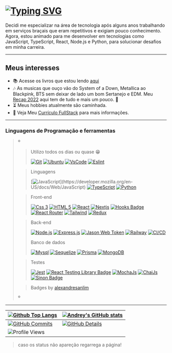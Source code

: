 # [![Typing SVG](https://readme-typing-svg.demolab.com?font=Indie+Flower&size=24&pause=1000&color=037B7B&background=FFFFFF00&vCenter=true&width=700&height=34&lines=%F0%9F%91%8B+Andrey+aqui+sou+Desenvolvedor+Web)](https://git.io/typing-svg)

Decidi me especializar na área de tecnologia após alguns anos trabalhando em serviços braçais que eram repetitivos e exigiam pouco conhecimento. Agora, estou animado para me desenvolver em tecnologias como JavaScript, TypeScript, React, Node.js e Python, para solucionar desafios em minha carreira.

---

## Meus interesses

- :books: Acesse os livros que estou lendo [aqui](https://www.skoob.com.br/usuario/9674399)
- :notes: As musicas que ouço vão do System of a Down, Metallica ao Blackpink, BTS sem deixar de lado um bom Sertanejo e EDM.
 Meu [Recap 2022](https://music.youtube.com/playlist?list=LRYRuYKS84_mqoO9LG6h3jH4gtZKsd1L_lB6E&feature=share) aqui tem de tudo e mais um pouco. :star_struck:
- :hourglass_flowing_sand: Meus hobbies atualmente são caminhada.
- :page_with_curl: Veja Meu [Currículo FullStack](https://www.canva.com/design/DAFeBJke-Mk/nyhFu-fQATEZE5RpBj7CRg/view?website#4) para mais informações.

---

<!-- ### Formação

[Desenvolvimento Web Full Stack — Trybe](https://www.betrybe.com/), conclusão em Março de 2023.

*O programa conta com mais de 1.500 horas de aulas e aborda introdução ao desenvolvimento de software, front-end, back-end, ciência da computação, engenharia de software,metodologias ágeis e habilidades comportamentais*. 

---
-->
<!-- 
### Conecte-se comigo

[![Linkedin](https://img.shields.io/badge/-LinkedIn-%230077B5?style=for-the-badge&logo=linkedin&logoColor=white)](https://www.linkedin.com/in/andreyrv/)
[![Gmail](https://img.shields.io/badge/Gmail-D14836?style=for-the-badge&logo=gmail&logoColor=white)](mailto:cortaesai@gmail.com "cortaesai@gmail.com")

---
 -->
<!-- 
  # Modelo para imagem com link
  [![Foo]()]()
-->
### Linguagens de Programação e ferramentas

>º
>> Utilizo todos os dias ou quase :grin:
>>
>> [![Git](https://img.shields.io/badge/GIT-E44C30?style=for-the-badge&logo=git&logoColor=white)](https://git-scm.com/)
>> [![Ubuntu](https://img.shields.io/badge/Ubuntu-E95420?style=for-the-badge&logo=ubuntu&logoColor=white)](https://ubuntu.com/)
>> [![VsCode](https://img.shields.io/badge/VSCode-0078D4?style=for-the-badge&logo=visual%20studio%20code&logoColor=white)](https://code.visualstudio.com/)
>> [![Eslint](https://img.shields.io/badge/eslint-3A33D1?style=for-the-badge&logo=eslint&logoColor=white)](https://eslint.org/)
>>
>>
>
>> Linguagens
>>
>> [![JavaScript](https://img.shields.io/badge/JavaScript-323330?style=for-the-badge&logo=javascript&logoColor=F7DF1E")](https://developer.mozilla.org/en-US/docs/Web/JavaScript)
>> [![TypeScript](https://img.shields.io/badge/TypeScript-007ACC?style=for-the-badge&logo=typescript&logoColor=white)](https://www.typescriptlang.org/pt/)
>> [![Python](https://img.shields.io/badge/Python-FFD43B?style=for-the-badge&logo=python&logoColor=blue)](https://www.python.org/)
>>
>>
>
>> Front-end
>>
>> [![Css 3](https://img.shields.io/badge/CSS3-1572B6?style=for-the-badge&logo=css3&logoColor=white)](https://developer.mozilla.org/en-US/docs/Web/CSS)
>> [![HTML 5](https://img.shields.io/badge/HTML5-E34F26?style=for-the-badge&logo=html5&logoColor=white)](https://developer.mozilla.org/en-US/docs/Web/HTML)
>> [![React](https://img.shields.io/badge/React-20232A?style=for-the-badge&logo=react&logoColor=61DAFB)](https://reactjs.org/)
>> [![Nextjs](https://img.shields.io/badge/next.js-000000?style=for-the-badge&logo=nextdotjs&logoColor=white)](https://nextjs.org/)
>> [![Hooks Badge](https://img.shields.io/badge/-Hooks-%2320232a.svg?style=for-the-badge&logo=React&logoColor=%2361DAFB)](https://reactjs.org/docs/hooks-intro.html)
>> [![React Router](https://img.shields.io/badge/React_Router-CA4245?style=for-the-badge&logo=react-router&logoColor=white)](https://reactrouter.com/en/main)
>> [![Tailwind](https://img.shields.io/badge/Tailwind_CSS-38B2AC?style=for-the-badge&logo=tailwind-css&logoColor=white)](https://tailwindcss.com/)
>> [![Redux](https://img.shields.io/badge/Redux-593D88?style=for-the-badge&logo=redux&logoColor=white)](https://redux.js.org)
>>
>>
>
>> Back-end
>>
>> [![Node.js](https://img.shields.io/badge/Node.js-339933?style=for-the-badge&logo=nodedotjs&logoColor=white)](https://nodejs.org)
>> [![Express.js](https://img.shields.io/badge/Express.js-000000?style=for-the-badge&logo=express&logoColor=white)](https://expressjs.com)
>> [![Jason Web Token](https://img.shields.io/badge/JWT-C235E6?style=for-the-badge&logo=JSON%20web%20tokens&logoColor=white)](https://jwt.io/)
>> [![Railway](https://img.shields.io/badge/Railway-131415?style=for-the-badge&logo=railway&logoColor=white)](https://railway.app/)
>> [![CI/CD](https://img.shields.io/badge/GitHub_Actions-2088FF?style=for-the-badge&logo=github-actions&logoColor=white)](https://docs.github.com/pt/actions)
>>
>> Banco de dados
>>
>> [![Mysql](https://img.shields.io/badge/MySQL-005C84?style=for-the-badge&logo=mysql&logoColor=white)](https://www.mysql.com/)
>> [![Sequelize](https://img.shields.io/badge/Sequelize-52B0E7?style=for-the-badge&logo=Sequelize&logoColor=white)](https://sequelize.org/)
>> [![Prisma]( https://img.shields.io/badge/Prisma-3982CE?style=for-the-badge&logo=Prisma&logoColor=white)](https://www.prisma.io/)
>> [![MongoDB](https://img.shields.io/badge/MongoDB-4EA94B?style=for-the-badge&logo=mongodb&logoColor=white)](https://www.mongodb.com/)
>>
>>
>
>> Testes
>>
>> [![Jest](https://img.shields.io/badge/Jest-C21325?style=for-the-badge&logo=jest&logoColor=white)](https://jestjs.io)
>> [![React Testing Library Badge](https://img.shields.io/badge/-RTL-%2320232a.svg?style=for-the-badge&logo=react&logoColor=%2361DAFB)](https://testing-library.com/docs/react-testing-library/intro/)
>> [![MochaJs](https://img.shields.io/badge/Mocha-8D6748?style=for-the-badge&logo=Mocha&logoColor=white)](https://mochajs.org)
>> [![ChaiJs](https://img.shields.io/badge/chai-A30701?style=for-the-badge&logo=chai&logoColor=white)](https://www.chaijs.com/)
>> [![Sinon Badge](https://img.shields.io/badge/sinon.js-323330?style=for-the-badge&logo=sinon)](https://sinonjs.org/)
>>
>>
>
>> Badges by [alexandresanlim](https://github.com/alexandresanlim/Badges4-README.md-Profile#-database- "Click Me")
>
>º

---

| [![Github Top Langs](https://github-readme-stats.vercel.app/api/top-langs/?username=Andreyrvs&layout=compact&theme=dracula&hide_border=True&line_height=20&PAT_1)](https://github.com/anuraghazra/github-readme-stats) | [![Andrey's GitHub stats](https://github-readme-stats.vercel.app/api?username=Andreyrvs&layout=compact&theme=dracula&show_icons=true&hide_border=True&line_height=20&PAT_1)](https://github.com/anuraghazra/github-readme-stats) |
| ----------- | ----------- |
| [![GitHub Commits](http://github-profile-summary-cards.vercel.app/api/cards/productive-time?username=Andreyrvs&theme=dracula&utcOffset=-3)](https://github.com/vn7n24fzkq/github-profile-summary-cards) | [![GitHub Details](http://github-profile-summary-cards.vercel.app/api/cards/profile-details?username=Andreyrvs&theme=dracula)](https://github.com/vn7n24fzkq/github-profile-summary-cards) |
| ![Profile Views](https://komarev.com/ghpvc/?username=Andreyrvs&style=for-the-badge&color=037B7B) |

<!-- Readme stats by [anuraghazra](https://github.com/anuraghazra/github-readme-stats ":grin:") -->

> caso os status não apareção regarrega a página!
